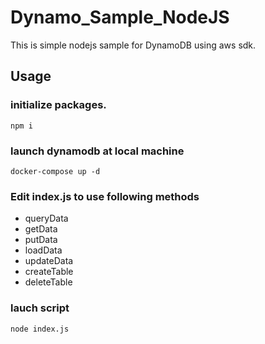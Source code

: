 # Dynamo_Sample_NodeJS
This is simple nodejs sample for DynamoDB using aws sdk.


## Usage

### initialize packages.

```:init
npm i
```

### launch dynamodb at local machine

```:"launch dynamodb at local machine"
docker-compose up -d
```

### Edit index.js to use following methods
- queryData
- getData
- putData
- loadData
- updateData
- createTable
- deleteTable

### lauch script

```lauch script
node index.js
```
